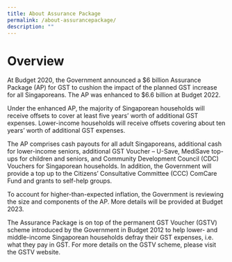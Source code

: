 ```yaml
---
title: About Assurance Package
permalink: /about-assurancepackage/
description: ""
---
```

# Overview 
At Budget 2020, the Government announced a $6 billion Assurance Package (AP) for GST to cushion the impact of the planned GST increase for all Singaporeans. The AP was enhanced to $6.6 billion at Budget 2022. 

Under the enhanced AP, the majority of Singaporean households will receive offsets to cover at least five years’ worth of additional GST expenses. Lower-income households will receive offsets covering about ten years’ worth of additional GST expenses.

The AP comprises cash payouts for all adult Singaporeans, additional cash for lower-income seniors, additional GST Voucher – U-Save, MediSave top-ups for children and seniors, and Community Development Council (CDC) Vouchers for Singaporean households. In addition, the Government will provide a top up to the Citizens’ Consultative Committee (CCC) ComCare Fund and grants to self-help groups.

To account for higher-than-expected inflation, the Government is reviewing the size and components of the AP. More details will be provided at Budget 2023. 

The Assurance Package is on top of the permanent GST Voucher (GSTV) scheme introduced by the Government in Budget 2012 to help lower- and middle-income Singaporean households defray their GST expenses, i.e. what they pay in GST. For more details on the GSTV scheme, please visit the GSTV website. 